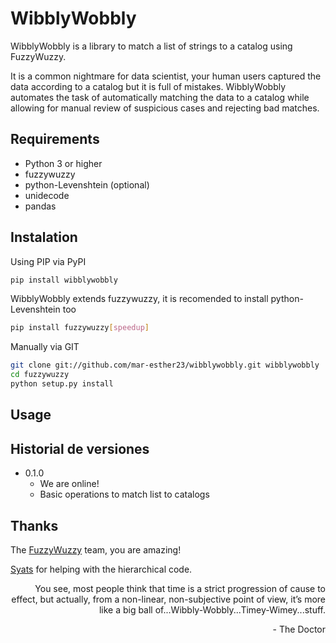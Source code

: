 # WibblyWobbly

WibblyWobbly is a library to match a list of strings to a catalog using FuzzyWuzzy.

It is a common nightmare for data scientist, your human users captured the data according to a catalog but it is full of mistakes. WibblyWobbly automates the task of automatically matching the data to a catalog while allowing for manual review of suspicious cases and rejecting bad matches.


## Requirements

* Python 3 or higher
* fuzzywuzzy
* python-Levenshtein (optional)
* unidecode
* pandas


## Instalation

Using PIP via PyPI
```sh
pip install wibblywobbly
```

WibblyWobbly extends fuzzywuzzy, it is recomended to install python-Levenshtein too
```sh
pip install fuzzywuzzy[speedup]
```

Manually via GIT
```sh
git clone git://github.com/mar-esther23/wibblywobbly.git wibblywobbly
cd fuzzywuzzy
python setup.py install
```

## Usage


## Historial de versiones

* 0.1.0
    * We are online!
    * Basic operations to match list to catalogs

## Thanks
The [FuzzyWuzzy](https://github.com/seatgeek/fuzzywuzzy) team, you are amazing!

[Syats](https://github.com/syats/) for helping with the hierarchical code.

<p align="right"> You see, most people think that time is a strict progression of cause to effect, but actually, from a non-linear, non-subjective point of view, it’s more like a big ball of...Wibbly-Wobbly...Timey-Wimey...stuff. </p>
<p align="right"> - The Doctor </p>
